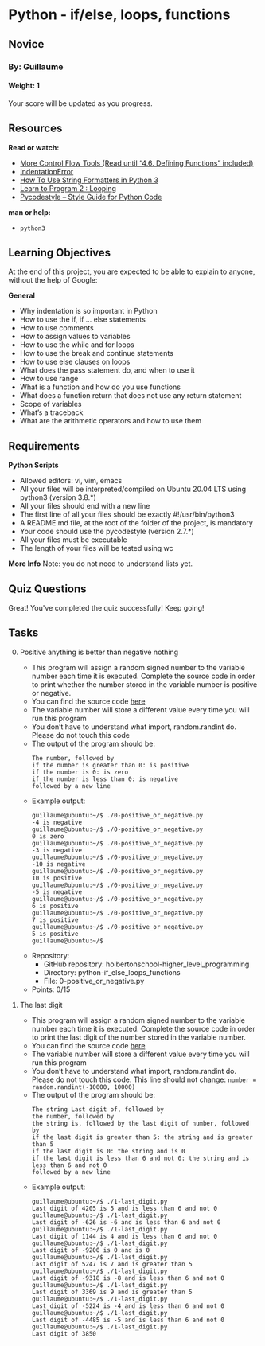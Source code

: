 # Python - if/else, loops, functions

## Novice
### By: Guillaume
#### Weight: 1
Your score will be updated as you progress.

## Resources
**Read or watch:**
- [More Control Flow Tools (Read until “4.6. Defining Functions” included)](https://docs.python.org/3/tutorial/controlflow.html)
- [IndentationError](https://docs.python.org/3/tutorial/errors.html#indentation-error)
- [How To Use String Formatters in Python 3](https://docs.python.org/3/library/string.html#formatstrings)
- [Learn to Program 2 : Looping](https://docs.python.org/3/tutorial/introduction.html#first-steps-towards-programming)
- [Pycodestyle – Style Guide for Python Code](https://www.python.org/dev/peps/pep-0008/)

**man or help:**
- `python3`

## Learning Objectives
At the end of this project, you are expected to be able to explain to anyone, without the help of Google:

**General**
- Why indentation is so important in Python
- How to use the if, if ... else statements
- How to use comments
- How to assign values to variables
- How to use the while and for loops
- How to use the break and continue statements
- How to use else clauses on loops
- What does the pass statement do, and when to use it
- How to use range
- What is a function and how do you use functions
- What does a function return that does not use any return statement
- Scope of variables
- What’s a traceback
- What are the arithmetic operators and how to use them

## Requirements
**Python Scripts**
- Allowed editors: vi, vim, emacs
- All your files will be interpreted/compiled on Ubuntu 20.04 LTS using python3 (version 3.8.*)
- All your files should end with a new line
- The first line of all your files should be exactly #!/usr/bin/python3
- A README.md file, at the root of the folder of the project, is mandatory
- Your code should use the pycodestyle (version 2.7.*)
- All your files must be executable
- The length of your files will be tested using wc

**More Info**
Note: you do not need to understand lists yet.

## Quiz Questions
Great! You've completed the quiz successfully! Keep going!

## Tasks
0. Positive anything is better than negative nothing
   - This program will assign a random signed number to the variable number each time it is executed. Complete the source code in order to print whether the number stored in the variable number is positive or negative.
   - You can find the source code [here](link_to_code)
   - The variable number will store a different value every time you will run this program
   - You don’t have to understand what import, random.randint do. Please do not touch this code
   - The output of the program should be:
     ```
     The number, followed by
     if the number is greater than 0: is positive
     if the number is 0: is zero
     if the number is less than 0: is negative
     followed by a new line
     ```
   - Example output:
     ```
     guillaume@ubuntu:~/$ ./0-positive_or_negative.py 
     -4 is negative
     guillaume@ubuntu:~/$ ./0-positive_or_negative.py 
     0 is zero
     guillaume@ubuntu:~/$ ./0-positive_or_negative.py 
     -3 is negative
     guillaume@ubuntu:~/$ ./0-positive_or_negative.py 
     -10 is negative
     guillaume@ubuntu:~/$ ./0-positive_or_negative.py 
     10 is positive
     guillaume@ubuntu:~/$ ./0-positive_or_negative.py 
     -5 is negative
     guillaume@ubuntu:~/$ ./0-positive_or_negative.py 
     6 is positive
     guillaume@ubuntu:~/$ ./0-positive_or_negative.py 
     7 is positive
     guillaume@ubuntu:~/$ ./0-positive_or_negative.py 
     5 is positive
     guillaume@ubuntu:~/$ 
   - Repository:
     - GitHub repository: holbertonschool-higher_level_programming
     - Directory: python-if_else_loops_functions
     - File: 0-positive_or_negative.py
   - Points: 0/15
   
1. The last digit
   - This program will assign a random signed number to the variable number each time it is executed. Complete the source code in order to print the last digit of the number stored in the variable number.
   - You can find the source code [here](link_to_code)
   - The variable number will store a different value every time you will run this program
   - You don’t have to understand what import, random.randint do. Please do not touch this code. This line should not change: `number = random.randint(-10000, 10000)`
   - The output of the program should be:
     ```
     The string Last digit of, followed by
     the number, followed by
     the string is, followed by the last digit of number, followed by
     if the last digit is greater than 5: the string and is greater than 5
     if the last digit is 0: the string and is 0
     if the last digit is less than 6 and not 0: the string and is less than 6 and not 0
     followed by a new line
     ```
   - Example output:
     ```
     guillaume@ubuntu:~/$ ./1-last_digit.py
     Last digit of 4205 is 5 and is less than 6 and not 0
     guillaume@ubuntu:~/$ ./1-last_digit.py
     Last digit of -626 is -6 and is less than 6 and not 0
     guillaume@ubuntu:~/$ ./1-last_digit.py
     Last digit of 1144 is 4 and is less than 6 and not 0
     guillaume@ubuntu:~/$ ./1-last_digit.py
     Last digit of -9200 is 0 and is 0
     guillaume@ubuntu:~/$ ./1-last_digit.py
     Last digit of 5247 is 7 and is greater than 5
     guillaume@ubuntu:~/$ ./1-last_digit.py
     Last digit of -9318 is -8 and is less than 6 and not 0
     guillaume@ubuntu:~/$ ./1-last_digit.py
     Last digit of 3369 is 9 and is greater than 5
     guillaume@ubuntu:~/$ ./1-last_digit.py
     Last digit of -5224 is -4 and is less than 6 and not 0
     guillaume@ubuntu:~/$ ./1-last_digit.py
     Last digit of -4485 is -5 and is less than 6 and not 0
     guillaume@ubuntu:~/$ ./1-last_digit.py
     Last digit of 3850
